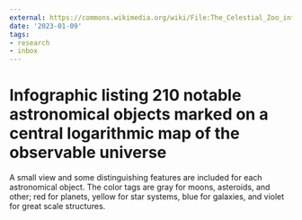 ```yaml
---
external: https://commons.wikimedia.org/wiki/File:The_Celestial_Zoo_infographic_wikimedia.png
date: '2023-01-09'
tags:
- research
- inbox
---
```


# Infographic listing 210 notable astronomical objects marked on a central logarithmic map of the observable universe

A small view and some distinguishing features are included for each astronomical object. The color tags are gray for moons, asteroids, and other; red for planets, yellow for star systems, blue for galaxies, and violet for great scale structures.
